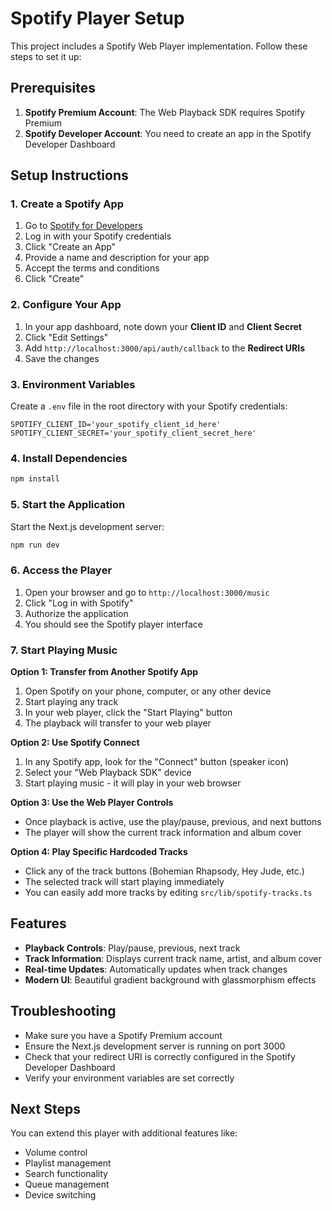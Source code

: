 # Spotify Player Setup

This project includes a Spotify Web Player implementation. Follow these steps to set it up:

## Prerequisites

1. **Spotify Premium Account**: The Web Playback SDK requires Spotify Premium
2. **Spotify Developer Account**: You need to create an app in the Spotify Developer Dashboard

## Setup Instructions

### 1. Create a Spotify App

1. Go to [Spotify for Developers](https://developer.spotify.com/dashboard)
2. Log in with your Spotify credentials
3. Click "Create an App"
4. Provide a name and description for your app
5. Accept the terms and conditions
6. Click "Create"

### 2. Configure Your App

1. In your app dashboard, note down your **Client ID** and **Client Secret**
2. Click "Edit Settings"
3. Add `http://localhost:3000/api/auth/callback` to the **Redirect URIs**
4. Save the changes

### 3. Environment Variables

Create a `.env` file in the root directory with your Spotify credentials:

```env
SPOTIFY_CLIENT_ID='your_spotify_client_id_here'
SPOTIFY_CLIENT_SECRET='your_spotify_client_secret_here'
```

### 4. Install Dependencies

```bash
npm install
```

### 5. Start the Application

Start the Next.js development server:

```bash
npm run dev
```

### 6. Access the Player

1. Open your browser and go to `http://localhost:3000/music`
2. Click "Log in with Spotify"
3. Authorize the application
4. You should see the Spotify player interface

### 7. Start Playing Music

**Option 1: Transfer from Another Spotify App**
1. Open Spotify on your phone, computer, or any other device
2. Start playing any track
3. In your web player, click the "Start Playing" button
4. The playback will transfer to your web player

**Option 2: Use Spotify Connect**
1. In any Spotify app, look for the "Connect" button (speaker icon)
2. Select your "Web Playback SDK" device
3. Start playing music - it will play in your web browser

**Option 3: Use the Web Player Controls**
- Once playback is active, use the play/pause, previous, and next buttons
- The player will show the current track information and album cover

**Option 4: Play Specific Hardcoded Tracks**
- Click any of the track buttons (Bohemian Rhapsody, Hey Jude, etc.)
- The selected track will start playing immediately
- You can easily add more tracks by editing `src/lib/spotify-tracks.ts`

## Features

- **Playback Controls**: Play/pause, previous, next track
- **Track Information**: Displays current track name, artist, and album cover
- **Real-time Updates**: Automatically updates when track changes
- **Modern UI**: Beautiful gradient background with glassmorphism effects

## Troubleshooting

- Make sure you have a Spotify Premium account
- Ensure the Next.js development server is running on port 3000
- Check that your redirect URI is correctly configured in the Spotify Developer Dashboard
- Verify your environment variables are set correctly

## Next Steps

You can extend this player with additional features like:
- Volume control
- Playlist management
- Search functionality
- Queue management
- Device switching 